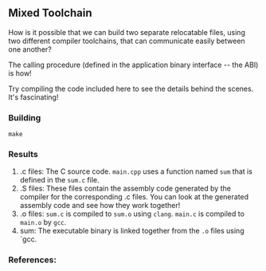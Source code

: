 ## Mixed Toolchain

How is it possible that we can build two separate relocatable files,
using two different compiler toolchains, that can communicate easily
between one another?

The calling procedure (defined in the application binary interface --
the ABI) is how!

Try compiling the code included here to see the details behind the
scenes. It's fascinating!

### Building

`make`

### Results

1. .c files: The C source code. `main.cpp` uses a function named `sum`
that is defined in the `sum.c` file. 
2. .S files: These files contain the assembly code generated by the 
compiler for the corresponding .c files. You can look at the generated
assembly code and see how they work together!
3. .o files: `sum.c` is compiled to `sum.o` using `clang`. `main.c` is
compiled to `main.o` by `gcc`.
4. sum: The executable binary is linked together from the `.o` files
using `gcc.

### References:


